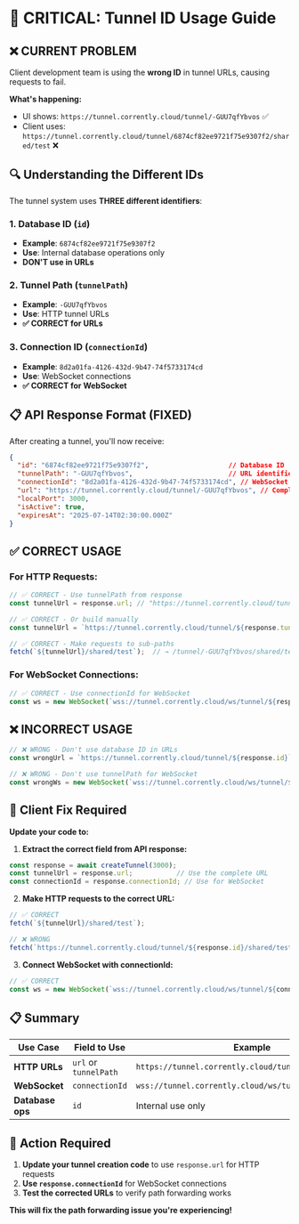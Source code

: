 # 🚨 CRITICAL: Tunnel ID Usage Guide

## ❌ **CURRENT PROBLEM**

Client development team is using the **wrong ID** in tunnel URLs, causing requests to fail.

**What's happening:**
- UI shows: `https://tunnel.corrently.cloud/tunnel/-GUU7qfYbvos` ✅
- Client uses: `https://tunnel.corrently.cloud/tunnel/6874cf82ee9721f75e9307f2/shared/test` ❌

## 🔍 **Understanding the Different IDs**

The tunnel system uses **THREE different identifiers**:

### 1. **Database ID** (`id`)
- **Example**: `6874cf82ee9721f75e9307f2`
- **Use**: Internal database operations only
- **DON'T use in URLs**

### 2. **Tunnel Path** (`tunnelPath`) 
- **Example**: `-GUU7qfYbvos`
- **Use**: HTTP tunnel URLs
- **✅ CORRECT for URLs**

### 3. **Connection ID** (`connectionId`)
- **Example**: `8d2a01fa-4126-432d-9b47-74f5733174cd` 
- **Use**: WebSocket connections
- **✅ CORRECT for WebSocket**

## 📋 **API Response Format (FIXED)**

After creating a tunnel, you'll now receive:

```json
{
  "id": "6874cf82ee9721f75e9307f2",                    // Database ID
  "tunnelPath": "-GUU7qfYbvos",                        // URL identifier  
  "connectionId": "8d2a01fa-4126-432d-9b47-74f5733174cd", // WebSocket ID
  "url": "https://tunnel.corrently.cloud/tunnel/-GUU7qfYbvos", // Complete URL
  "localPort": 3000,
  "isActive": true,
  "expiresAt": "2025-07-14T02:30:00.000Z"
}
```

## ✅ **CORRECT USAGE**

### **For HTTP Requests:**
```javascript
// ✅ CORRECT - Use tunnelPath from response
const tunnelUrl = response.url; // "https://tunnel.corrently.cloud/tunnel/-GUU7qfYbvos"

// ✅ CORRECT - Or build manually
const tunnelUrl = `https://tunnel.corrently.cloud/tunnel/${response.tunnelPath}`;

// ✅ CORRECT - Make requests to sub-paths
fetch(`${tunnelUrl}/shared/test`);  // → /tunnel/-GUU7qfYbvos/shared/test
```

### **For WebSocket Connections:**
```javascript
// ✅ CORRECT - Use connectionId for WebSocket
const ws = new WebSocket(`wss://tunnel.corrently.cloud/ws/tunnel/${response.connectionId}`);
```

## ❌ **INCORRECT USAGE**

```javascript
// ❌ WRONG - Don't use database ID in URLs
const wrongUrl = `https://tunnel.corrently.cloud/tunnel/${response.id}`;

// ❌ WRONG - Don't use tunnelPath for WebSocket
const wrongWs = new WebSocket(`wss://tunnel.corrently.cloud/ws/tunnel/${response.tunnelPath}`);
```

## 🔧 **Client Fix Required**

**Update your code to:**

1. **Extract the correct field from API response:**
```javascript
const response = await createTunnel(3000);
const tunnelUrl = response.url;           // Use the complete URL
const connectionId = response.connectionId; // Use for WebSocket
```

2. **Make HTTP requests to the correct URL:**
```javascript
// ✅ CORRECT
fetch(`${tunnelUrl}/shared/test`);

// ❌ WRONG  
fetch(`https://tunnel.corrently.cloud/tunnel/${response.id}/shared/test`);
```

3. **Connect WebSocket with connectionId:**
```javascript
// ✅ CORRECT
const ws = new WebSocket(`wss://tunnel.corrently.cloud/ws/tunnel/${connectionId}`);
```

## 📋 **Summary**

| Use Case | Field to Use | Example |
|----------|-------------|---------|
| **HTTP URLs** | `url` or `tunnelPath` | `https://tunnel.corrently.cloud/tunnel/-GUU7qfYbvos` |
| **WebSocket** | `connectionId` | `wss://tunnel.corrently.cloud/ws/tunnel/8d2a01fa-...` |
| **Database ops** | `id` | Internal use only |

## 🎯 **Action Required**

1. **Update your tunnel creation code** to use `response.url` for HTTP requests
2. **Use `response.connectionId`** for WebSocket connections  
3. **Test the corrected URLs** to verify path forwarding works

**This will fix the path forwarding issue you're experiencing!**
